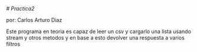 <em> # Practica2 </em>

por: Carlos Arturo Diaz


Este programa en teoria es capaz de leer un csv y cargarlo una lista usando stream y otros metodos
y en base a esto devolver una respuesta a varios filtros
